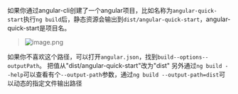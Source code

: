 如果你通过angular-cli创建了一个angular项目，比如名称为`angular-quick-start`执行`ng build`后，静态资源会输出到`dist/angular-quick-start`，angular-quick-start是项目名。
> ![image.png](https://upload-images.jianshu.io/upload_images/71414-30cb815ea5d015fa.png?imageMogr2/auto-orient/strip%7CimageView2/2/w/1240)

如果你不喜欢这个路径，可以打开`angular.json`，找到`build--options--outputPath`。
把值从"dist/angular-quick-start"改为"dist"
另外通过`ng build --help`可以查看有个`--output-path`参数，通过`ng build --output-path=dist`可以动态的指定文件输出路径
